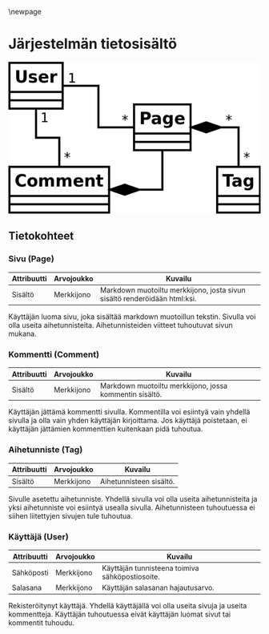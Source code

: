 \newpage
# Järjestelmän tietosisältö

![käsitekaavio](kasitekaavio.png "Käsitekaavio")

## Tietokohteet


### Sivu (Page)


Attribuutti |  Arvojoukko  | Kuvailu
------------|--------------|-------------------------------------------------
Sisältö | Merkkijono | Markdown muotoiltu merkkijono, josta sivun sisältö renderöidään html:ksi.


Käyttäjän luoma sivu, joka sisältää markdown muotoillun tekstin.
Sivulla voi olla useita aihetunnisteita. Aihetunnisteiden viitteet tuhoutuvat sivun mukana.


### Kommentti (Comment)


Attribuutti |  Arvojoukko  | Kuvailu
------------|--------------|-------------------------------------------------
Sisältö | Merkkijono | Markdown muotoiltu merkkijono, jossa kommentin sisältö.


Käyttäjän jättämä kommentti sivulla. Kommentilla voi esiintyä vain yhdellä sivulla ja olla vain yhden käyttäjän kirjoittama.
Jos käyttäjä poistetaan, ei käyttäjän jättämien kommenttien kuitenkaan pidä tuhoutua.


### Aihetunniste (Tag)


Attribuutti |  Arvojoukko  | Kuvailu
------------|--------------|-------------------------------------------------
Sisältö | Merkkijono | Aihetunnisteen sisältö.


Sivulle asetettu aihetunniste. Yhdellä sivulla voi olla useita aihetunnisteita ja yksi aihetunniste voi esiintyä usealla sivulla.
Aihetunnisteen tuhoutuessa ei siihen liitettyjen sivujen tule tuhoutua.


### Käyttäjä (User)


Attribuutti |  Arvojoukko  | Kuvailu
------------|--------------|--------
Sähköposti |  Merkkijono  | Käyttäjän tunnisteena toimiva sähköpostiosoite.
Salasana | Merkkijono | Käyttäjän salasanan hajautusarvo.


Rekisteröitynyt käyttäjä. Yhdellä käyttäjällä voi olla useita sivuja ja useita kommentteja.
Käyttäjän tuhoutuessa eivät käyttäjän luomat sivut tai kommentit tuhoudu.

